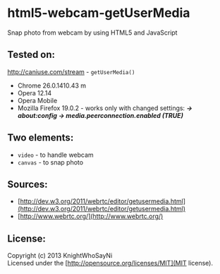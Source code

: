 html5-webcam-getUserMedia
=========================

Snap photo from webcam by using HTML5 and JavaScript

## Tested on:

http://caniuse.com/stream - ```getUserMedia()```
- Chrome 26.0.1410.43 m
- Opera 12.14
- Opera Mobile
- Mozilla Firefox 19.0.2 - works only with changed settings: 
	<b><i>-> about:config -> media.peerconnection.enabled (TRUE)</i></b>

## Two elements:
- ```video``` - to handle webcam
- ```canvas``` - to snap photo

## Sources:
- [http://dev.w3.org/2011/webrtc/editor/getusermedia.html](http://dev.w3.org/2011/webrtc/editor/getusermedia.html)
- [http://www.webrtc.org/](http://www.webrtc.org/)


## License:
Copyright (c) 2013 KnightWhoSayNi  
Licensed under the [http://opensource.org/licenses/MIT](MIT license).